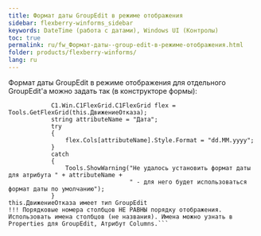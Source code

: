 ```yaml
---
title: Формат даты GroupEdit в режиме отображения
sidebar: flexberry-winforms_sidebar
keywords: DateTime (работа с датами), Windows UI (Контролы)
toc: true
permalink: ru/fw_Формат-даты--group-edit-в-режиме-отображения.html
folder: products/flexberry-winforms/
lang: ru
---
```


Формат даты GroupEdit в режиме отображения для отдельного GroupEdit'а можно задать так (в конструкторе формы):
```
			C1.Win.C1FlexGrid.C1FlexGrid flex = Tools.GetFlexGrid(this.ДвижениеОтказа);
			string attributeName = "Дата";			
			try
			{
				flex.Cols[attributeName].Style.Format = "dd.MM.yyyy"; 
			}
			catch
			{
				Tools.ShowWarning("Не удалось установить формат даты для атрибута " + attributeName + 
							      " - для него будет использоваться формат даты по умолчанию");
			}
this.ДвижениеОтказа имеет тип GroupEdit
!!! Порядковые номера столбцов НЕ РАВНЫ порядку отображения. Использовать имена столбцов (не названия). Имена можно узнать в Properties для GroupEdit, Атрибут Columns.```